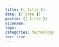 ```yaml
---
title: {{ title }}
date: {{ date }}
postid: {{ title }}
nicename:
tags:
categories: technology
toc: true
---
```


